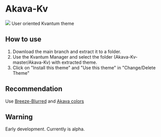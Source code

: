 # Akava-Kv
![](https://i.imgur.com/IFLK03X.png)
User oriented Kvantum theme

## How to use
1. Download the main branch and extract it to a folder.
2. Use the Kvantum Manager and select the folder (Akava-Kv-master/Akava-Kv) with extracted theme.
3. Click on "Install this theme" and "Use this theme" in "Change/Delete Theme"

## Recommendation
Use [Breeze-Blurred](https://github.com/alex47/BreezeBlurred) and [Akava colors](https://github.com/Akava-Design/Akava-Colors)

## Warning
Early development. Currently is alpha.
